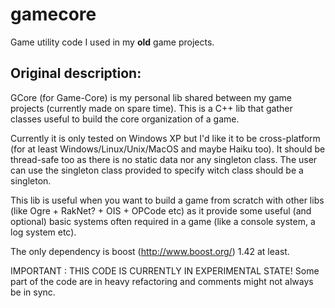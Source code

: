 # gamecore
Game utility code I used in my **old** game projects.

Original description:
---------------------

GCore (for Game-Core) is my personal lib shared between my game projects (currently made on spare time).
This is a C++ lib that gather classes useful to build the core organization of a game.

Currently it is only tested on Windows XP but I'd like it to be cross-platform
(for at least Windows/Linux/Unix/MacOS and maybe Haiku too).
It should be thread-safe too as there is no static data nor any singleton class.
The user can use the singleton class provided to specify witch class should be a singleton.

This lib is useful when you want to build a game from scratch with other libs (like Ogre + RakNet? + OIS + OPCode etc)
as it provide some useful (and optional) basic systems often required in a game (like a console system, a log system etc).

The only dependency is boost (http://www.boost.org/) 1.42 at least.

IMPORTANT : THIS CODE IS CURRENTLY IN EXPERIMENTAL STATE!
Some part of the code are in heavy refactoring and comments might not always be in sync.
